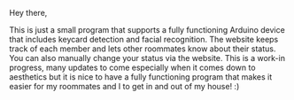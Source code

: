 Hey there,

This is just a small program that supports a fully functioning Arduino device that includes keycard detection and facial recognition. The website keeps track of each member and lets
other roommates know about their status. You can also manually change your status via the website. This is a work-in progress, many updates to come especially when it comes down to
aesthetics but it is nice to have a fully functioning program that makes it easier for my roommates and I to get in and out of my house! :)
